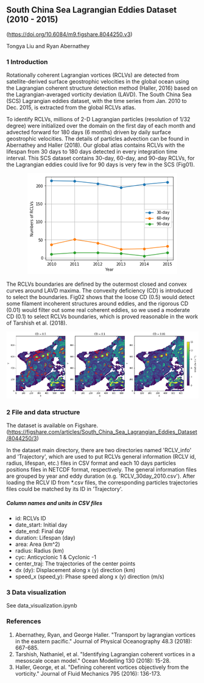 ## South China Sea Lagrangian Eddies Dataset (2010 - 2015)

(https://doi.org/10.6084/m9.figshare.8044250.v3)

Tongya Liu and Ryan Abernathey

### 1 Introduction

Rotationally coherent Lagrangian vortices (RCLVs) are detected from satellite-derived surface geostrophic velocities in the global ocean using the Lagrangian coherent structure detection method (Haller, 2016) based on the Lagrangian-averaged vorticity deviation (LAVD). The South China Sea (SCS) Lagrangian eddies dataset, with the time series from Jan. 2010 to Dec. 2015, is extracted from the global RCLVs atlas.

To identify RCLVs, millions of 2-D Lagrangian particles (resolution of 1/32 degree) were initialized over the domain on the first day of each month and advected forward for 180 days (6 months) driven by daily surface geostrophic velocities. The details of particles advection can be found in Abernathey and Haller (2018). Our global atlas contains RCLVs with the lifespan from 30 days to 180 days detected in every integration time interval. This SCS dataset contains 30-day, 60-day, and 90-day RCLVs, for the Lagrangian eddies could live for 90 days is very few in the SCS (Fig01).

<div style="text-align: center">
<img src="Figs/Fig01.png"/>
</div>

The RCLVs boundaries are defined by the outermost closed and convex curves around LAVD maxima. The convexity deficiency (CD) is introduced to select the boundaries. Fig02 shows that the loose CD (0.5) would detect some filament incoherent structures around eddies, and the rigorous CD (0.01) would filter out some real coherent eddies, so we used a moderate CD (0.1) to select RCLVs boundaries, which is proved reasonable in the work of Tarshish et al. (2018).

![Image text](Figs/Fig02.png)

### 2 File and data structure

The dataset is available on Figshare. (https://figshare.com/articles/South_China_Sea_Lagrangian_Eddies_Dataset/8044250/3)

In the dataset main directory, there are two directories named 'RCLV_info' and 'Trajectory', which are used to put RCLVs general information (RCLV id, radius, lifespan, etc.) files in CSV format and each 10 days particles positions files in NETCDF format, respectively. The general information files are grouped by year and eddy duration (e.g. 'RCLV_30day_2010.csv'). After loading the RCLV ID from *.csv files, the corresponding particles trajectories files could be matched by its ID in 'Trajectory'.

##### Column names and units in CSV files
- id: RCLVs ID
- date_start: Initial day
- date_end: Final day
- duration: Lifespan (day)
- area: Area (km^2)
- radius: Radius (km)
- cyc: Anticyclonic 1 & Cyclonic -1
- center_traj: The trajectories of the center points
- dx (dy): Displacement along x (y) direction (km)
- speed_x (speed_y): Phase speed along x (y) direction (m/s)

### 3 Data visualization

See data_visualization.ipynb

### References
1. Abernathey, Ryan, and George Haller. "Transport by lagrangian vortices in the eastern pacific." Journal of Physical Oceanography 48.3 (2018): 667-685.
2. Tarshish, Nathaniel, et al. "Identifying Lagrangian coherent vortices in a mesoscale ocean model." Ocean Modelling 130 (2018): 15-28.
3. Haller, George, et al. "Defining coherent vortices objectively from the vorticity." Journal of Fluid Mechanics 795 (2016): 136-173.












